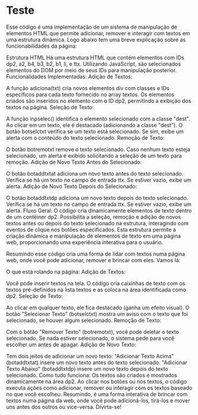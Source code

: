 # Teste
Esse código é uma implementação de um sistema de manipulação de elementos HTML que permite adicionar, remover e interagir com textos em uma estrutura dinâmica. Logo abaixo tem uma breve explicação sobre as funcionabilidades da página:

Estrutura HTML
Há uma estrutura HTML que contém elementos com IDs dp2, a2, b4, b3, b2, b1, li, e ttx.
Utilizando JavaScript, são selecionados elementos do DOM por meio de seus IDs para manipulação posterior.
Funcionalidades Implementadas:
Adição de Textos:

A função adiciona(txt) cria novos elementos div com classes e IDs específicos para cada texto fornecido no array textos.
Os elementos criados são inseridos no elemento com o ID dp2, permitindo a exibição dos textos na página.
Seleção de Texto:

A função inpselec() identifica o elemento selecionado com a classe "dest".
Ao clicar em um texto, ele é destacado (adicionando a classe "dest").
O botão botselctxt verifica se um texto está selecionado. Se sim, exibe um alerta com o conteúdo do texto selecionado.
Remoção de Texto:

O botão botremotxt remove o texto selecionado.
Caso nenhum texto esteja selecionado, um alerta é exibido solicitando a seleção de um texto para remoção.
Adição de Novo Texto Antes do Selecionado:

O botão botaddtxtat adiciona um novo texto antes do texto selecionado.
Verifica se há um texto no campo de entrada ttx. Se estiver vazio, exibe um alerta.
Adição de Novo Texto Depois do Selecionado:

O botão botaddtxtdp adiciona um novo texto depois do texto selecionado.
Verifica se há um texto no campo de entrada ttx. Se estiver vazio, exibe um alerta.
Fluxo Geral:
O código cria dinamicamente elementos de texto dentro de um contêiner dp2.
Possibilita a seleção, remoção e adição de novos textos antes ou depois do texto selecionado na estrutura, interagindo com eventos de clique nos botões especificados.
Esta estrutura permite a criação dinâmica e manipulação de elementos de texto em uma página web, proporcionando uma experiência interativa para o usuário.

Resumindo esse código cria uma forma de lidar com textos numa página web, onde você pode adicionar, remover e brincar com eles. Vamos lá:

O que está rolando na página:
Adição de Textos:

Você pode inserir textos na tela. O código cria caixinhas de texto com os textos pré-definidos na lista textos e as coloca na área identificada como dp2.
Seleção de Texto:

Ao clicar em qualquer texto, ele fica destacado (ganha um efeito visual).
O botão "Selecionar Texto" (botselctxt) mostra um aviso com o texto que foi selecionado, se houver algum selecionado.
Remoção de Texto:

Com o botão "Remover Texto" (botremotxt), você pode deletar o texto selecionado. Se nada estiver selecionado, o sistema pede para você escolher um antes de apagar.
Adição de Novo Texto:

Tem dois jeitos de adicionar um novo texto:
"Adicionar Texto Acima" (botaddtxtat) insere um novo texto antes do texto selecionado.
"Adicionar Texto Abaixo" (botaddtxtdp) insere um novo texto depois do texto selecionado.
Como tudo funciona:
Os textos são criados e mostrados dinamicamente na área dp2.
Ao clicar nos botões ou nos textos, o código executa ações como adicionar, remover ou interagir com os textos baseado no que você escolheu.
Resumindo, é uma forma interativa de brincar com textos numa página da web, onde você pode adicioná-los, tirá-los e mover uns antes dos outros ou vice-versa. Divirta-se!